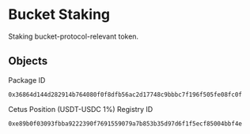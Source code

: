# Bucket Staking
Staking bucket-protocol-relevant token.

## Objects
Package ID
```
0x36864d144d282914b764080f0f8dfb56ac2d17748c9bbbc7f196f505fe08fc0f
```
Cetus Position (USDT-USDC 1%) Registry ID
```
0xe89b0f03093fbba9222390f7691559079a7b853b35d97d6f1f5ecf85004bbf4e
```